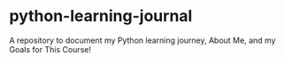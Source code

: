 # python-learning-journal
A repository to document my Python learning journey, 
About Me, and my
Goals for This Course!

